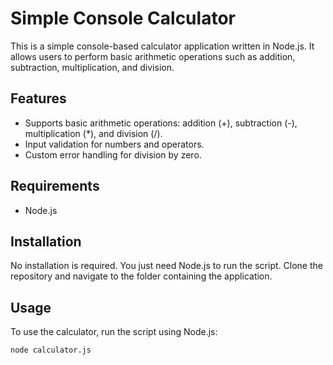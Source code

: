 # Simple Console Calculator

This is a simple console-based calculator application written in Node.js. It allows users to perform basic arithmetic operations such as addition, subtraction, multiplication, and division.

## Features

- Supports basic arithmetic operations: addition (+), subtraction (-), multiplication (*), and division (/).
- Input validation for numbers and operators.
- Custom error handling for division by zero.

## Requirements

- Node.js

## Installation

No installation is required. You just need Node.js to run the script. Clone the repository and navigate to the folder containing the application.

## Usage

To use the calculator, run the script using Node.js:

```bash
node calculator.js
